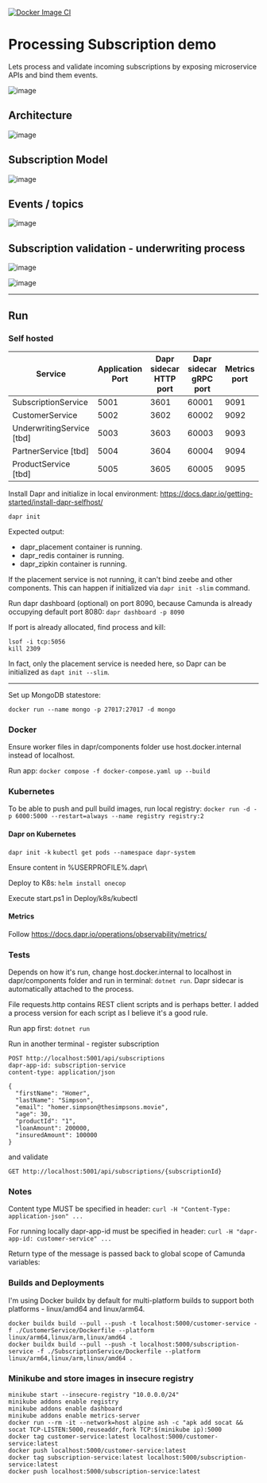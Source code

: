 [![Docker Image CI](https://github.com/RobertVejvoda/dapr-zeebe-demo/actions/workflows/docker-image.yml/badge.svg)](https://github.com/RobertVejvoda/dapr-zeebe-demo/actions/workflows/docker-image.yml)

# Processing Subscription demo

Lets process and validate incoming subscriptions by exposing microservice APIs and bind them events.

![image](assets/subscription-workflow.png)

## Architecture

![image](assets/target_architecture.png)

## Subscription Model

![image](assets/subscription_states.png)

## Events / topics

![image](assets/subscription-topics.png)

## Subscription validation - underwriting process

![image](assets/underwriting.png)

![image](assets/underwriting_risk.jpg)

---

## Run

### Self hosted

| Service                   | Application Port | Dapr sidecar HTTP port | Dapr sidecar gRPC port | Metrics port |
|---------------------------|------------------|------------------------|------------------------|--------------|
| SubscriptionService       | 5001             | 3601                   | 60001                  | 9091         |
| CustomerService           | 5002             | 3602                   | 60002                  | 9092         |
| UnderwritingService [tbd] | 5003             | 3603                   | 60003                  | 9093         |
| PartnerService [tbd]      | 5004             | 3604                   | 60004                  | 9094         |
| ProductService [tbd]      | 5005             | 3605                   | 60005                  | 9095         |

Install Dapr and initialize in local environment: https://docs.dapr.io/getting-started/install-dapr-selfhost/

`dapr init`

Expected output:

- dapr_placement container is running.
- dapr_redis container is running.
- dapr_zipkin container is running.

If the placement service is not running, it can't bind zeebe and other components. This can happen if initialized
via `dapr init -slim` command.

Run dapr dashboard (optional) on port 8090, because Camunda is already occupying default port
8080: `dapr dashboard -p 8090`

If port is already allocated, find process and kill:

```
lsof -i tcp:5056
kill 2309
```

In fact, only the placement service is needed here, so Dapr can be initialized as `dapt init --slim`.

---

Set up MongoDB statestore:

```terminal
docker run --name mongo -p 27017:27017 -d mongo
```

### Docker

Ensure worker files in dapr/components folder use host.docker.internal instead of localhost.

Run app: `docker compose -f docker-compose.yaml up --build`

### Kubernetes

To be able to push and pull build images, 
run local registry: `docker run -d -p 6000:5000 --restart=always --name registry registry:2`

#### Dapr on Kubernetes

`dapr init -k`
`kubectl get pods --namespace dapr-system`

Ensure content in %USERPROFILE%\.dapr\

Deploy to K8s: `helm install onecop`

Execute start.ps1 in Deploy/k8s/kubectl 

#### Metrics

Follow https://docs.dapr.io/operations/observability/metrics/

### Tests

Depends on how it's run, change host.docker.internal to localhost in dapr/components folder and run in
terminal: `dotnet run`. Dapr sidecar is automatically attached to the process.

File requests.http contains REST client scripts and is perhaps better. I added a process version for each script as I
believe it's a good rule.

Run app first: `dotnet run`

Run in another terminal - register subscription

```
POST http://localhost:5001/api/subscriptions
dapr-app-id: subscription-service
content-type: application/json

{
  "firstName": "Homer",
  "lastName": "Simpson",
  "email": "homer.simpson@thesimpsons.movie",
  "age": 30,
  "productId": "1",
  "loanAmount": 200000,
  "insuredAmount": 100000
}
```

and validate

```
GET http://localhost:5001/api/subscriptions/{subscriptionId}
```

### Notes

Content type MUST be specified in header: `curl -H "Content-Type: application-json" ...`

For running locally dapr-app-id must be specified in header: `curl -H "dapr-app-id: customer-service" ...`

Return type of the message is passed back to global scope of Camunda variables:


### Builds and Deployments

I'm using Docker buildx by default for multi-platform builds to support both platforms - linux/amd64 and linux/arm64.

```terminal
docker buildx build --pull --push -t localhost:5000/customer-service -f ./CustomerService/Dockerfile --platform linux/arm64,linux/arm,linux/amd64 .
docker buildx build --pull --push -t localhost:5000/subscription-service -f ./SubscriptionService/Dockerfile --platform linux/arm64,linux/arm,linux/amd64 .
```

### Minikube and store images in insecure registry

```terminal
minikube start --insecure-registry "10.0.0.0/24"  
minikube addons enable registry
minikube addons enable dashboard  
minikube addons enable metrics-server 
docker run --rm -it --network=host alpine ash -c "apk add socat && socat TCP-LISTEN:5000,reuseaddr,fork TCP:$(minikube ip):5000
docker tag customer-service:latest localhost:5000/customer-service:latest
docker push localhost:5000/customer-service:latest 
docker tag subscription-service:latest localhost:5000/subscription-service:latest
docker push localhost:5000/subscription-service:latest 
```
